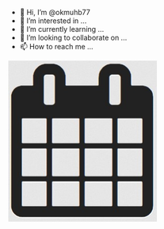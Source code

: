 - 👋 Hi, I’m @okmuhb77
- 👀 I’m interested in ...
- 🌱 I’m currently learning ...
- 💞️ I’m looking to collaborate on ...
- 📫 How to reach me ...

<span align="right"> <img src="https://github.com/okmuhb77/okmuhb77/blob/main/Resources/calendar.jpg?raw=true" alt="calendar" width="300" /></span>

<!---
okmuhb77/okmuhb77 is a ✨ special ✨ repository because its `README.md` (this file) appears on your GitHub profile.
You can click the Preview link to take a look at your changes.
--->
